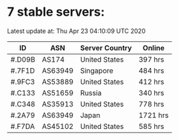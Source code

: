 # 7 stable servers:

Latest update at: Thu Apr 23 04:10:09 UTC 2020

| ID | ASN | Server Country | Online |
| -- | --- | -------------- | ------ |
| #.D09B | AS174 | United States | 397 hrs |
| #.7F1D | AS63949 | Singapore | 484 hrs |
| #.9FC3 | AS53889 | United States | 412 hrs |
| #.C133 | AS51659 | Russia | 340 hrs |
| #.C348 | AS35913 | United States | 778 hrs |
| #.2A79 | AS63949 | Japan | 1721 hrs |
| #.F7DA | AS45102 | United States | 585 hrs |

